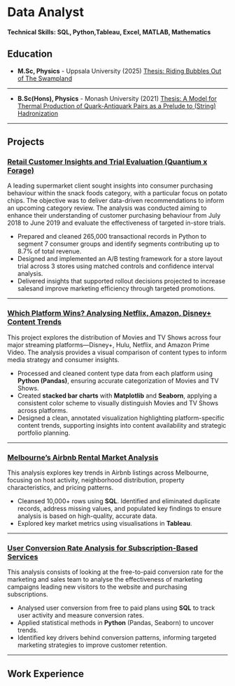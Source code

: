 # Data Analyst

#### Technical Skills: SQL, Python,Tableau, Excel, MATLAB, Mathematics

## Education


- **M.Sc, Physics** - Uppsala University (2025)
  [Thesis: Riding Bubbles Out of The Swampland](https://urn.kb.se/resolve?urn=urn:nbn:se:uu:diva-552307)

---
- **B.Sc(Hons), Physics** - Monash University (2021)
  [Thesis: A Model for Thermal Production of Quark-Antiquark Pairs as a Prelude to (String) Hadronization](https://drive.google.com/file/d/1F9p_wnJ2jtlQSR7qL2u2Jiv7-S_oQJB9/view?usp=sharing)

---

## Projects

### [Retail Customer Insights and Trial Evaluation (Quantium x Forage)](https://github.com/FerrucciS/Forage-Quantium/)

A leading supermarket client sought insights into consumer purchasing behaviour within the snack foods category, with a particular focus on potato chips. The objective was to deliver data-driven recommendations to inform an upcoming category review. The analysis was conducted aiming to enhance their understanding of customer purchasing behaviour from July 2018 to June 2019 and evaluate the effectiveness of targeted in-store trials.

- Prepared and cleaned 265,000 transactional records in Python to segment 7 consumer groups and identify segments contributing up to 8.7% of total revenue.
- Designed and implemented an A/B testing framework for a store layout trial across 3 stores using matched controls and confidence interval analysis.
- Delivered insights that supported rollout decisions projected to increase salesand improve marketing efficiency through targeted promotions.


---

### [Which Platform Wins? Analysing Netflix, Amazon, Disney+ Content Trends](https://github.com/FerrucciS/StreamingServices/)

This project explores the distribution of Movies and TV Shows across four major streaming platforms—Disney+, Hulu, Netflix, and Amazon Prime Video. The analysis provides a visual comparison of content types to inform media strategy and consumer insights.

- Processed and cleaned content type data from each platform using **Python (Pandas)**, ensuring accurate categorization of Movies and TV Shows.  
- Created **stacked bar charts** with **Matplotlib** and **Seaborn**, applying a consistent color scheme to visually distinguish Movies and TV Shows across platforms.  
- Designed a clean, annotated visualization highlighting platform-specific content trends, supporting insights into content availability and strategic portfolio planning.


---

### [Melbourne’s Airbnb Rental Market Analysis](https://github.com/FerrucciS/Airbnb)

This analysis explores key trends in Airbnb listings across Melbourne, focusing on host activity, neighborhood distribution, property characteristics, and pricing patterns.

- Cleansed 10,000+ rows using **SQL**. Identified and eliminated duplicate records, address missing values, and populated key findings to ensure analysis is based on high-quality, accurate data.
- Explored key market metrics using visualisations in **Tableau**.

---

### [User Conversion Rate Analysis for Subscription-Based Services](https://github.com/FerrucciS/Free-to-Paid-Conversion-Rate)

This analysis consists of looking at the free-to-paid conversion rate for the marketing and sales team to analyse the effectiveness of marketing campaigns leading new visitors to the website and purchasing subscriptions.

- Analysed user conversion from free to paid plans using **SQL** to track user activity and measure conversion rates.
- Applied statistical methods in **Python** (Pandas, Seaborn) to uncover trends.
- Identified key drivers behind conversion patterns, informing targeted marketing strategies to improve customer
retention.

---

## Work Experience
